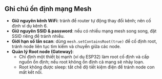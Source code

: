 ## Ghi chú ổn định mạng Mesh

- **Giữ nguyên kênh WiFi**: tránh để router tự động thay đổi kênh; nên cố định ví dụ kênh 6.
- **Giữ nguyên SSID & password**: nếu có nhiều mạng mesh song song, đặt SSID riêng để tránh nhiễu.
- **Giới hạn số lần scan**: dùng `mesh.setContainsRoot(true)` để cố định root, tránh node liên tục tìm kiếm và chuyển giữa các node.
- **Quản lý Root node (Gateway)**:
  - Chỉ định một thiết bị mạnh (ví dụ ESP32) làm root cố định và cấp nguồn ổn định; nếu root không ổn định cả mạng sẽ nhảy loạn.
  - Root không được sleep: tắt chế độ tiết kiệm điện để tránh node con mất kết nối.